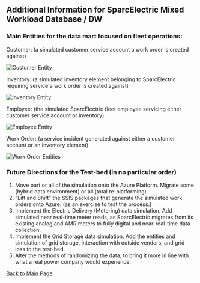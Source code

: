 ## Additional Information for SparcElectric Mixed Workload Database / DW

### Main Entities for the data mart focused on fleet operations:

Customer: (a simulated customer service account a work order is created against)

![Customer Entity](/entities_pix/CustomerEntity.png)



Inventory: (a simulated inventory element belonging to 
SparcElectric requiring service a work order is created against)

![Inventory Entity](/entities_pix/InventoryEntity.png)



Employee: (the simulated SparcElectric fleet employee servicing either customer service account or inventory)

![Employee Entity](/entities_pix/EmployeeEntity.png)



Work Order: (a service incident generated against either a customer account or an inventory element)

![Work Order Entities](/entities_pix/WorkOrderEntities.png)




### Future Directions for the Test-bed (in no particular order)

1. Move part or all of the simulation onto the Azure Platform. Migrate some (hybrid data environment) or all (total re-platforming).
2. “Lift and Shift” the SSIS packages that generate the simulated work orders onto Azure. (as an exercise to test the process.)
3. Implement the Electric Delivery (Metering) data simulation. Add simulated near real-time meter reads, as SparcElectric migrates from its existing analog and AMR meters to fully digital and near-real-time data collection.
4. Implement the Grid Storage data simulation. Add the entities and simulation of grid storage, interaction with outside vendors, and grid loss to the test-bed.
5. Alter the methods of randomizing the data, to bring it more in line with what a real power company would experience.

[Back to Main Page](index.md)



